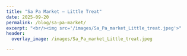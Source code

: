 ```yaml
---
title: "Sa Pa Market – Little Treat"
date: 2025-09-20
permalink: /blog/sa-pa-market/
excerpt: "<br/><img src='/images/Sa_Pa_market_Little_treat.jpeg'>"
header:
  overlay_image: /images/Sa_Pa_market_Little_treat.jpeg

---
```

